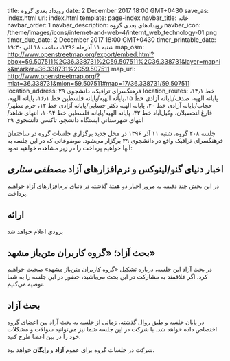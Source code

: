title: رویداد بعدی گروه
date: 2 December 2017 18:00 GMT+0430
save_as: index.html
url: index.html
template: page-index
navbar_title: خانه
navbar_order: 1
navbar_description: رویدادهای بعدی گروه
navbar_icon: /theme/images/icons/internet-and-web-4/internt_web_technology-01.png
timer_due_date: 2 December 2017 18:00 GMT+0430
timer_printable_date: شنبه ۱۱ آذرماه ۱۳۹۶، ساعت ۱۸ الی ۱۹:۳۰
map_osm: http://www.openstreetmap.org/export/embed.html?bbox=59.507511%2C36.338731%2C59.507511%2C36.338731&layer=mapnik&marker=36.338731%2C59.507511
map_url: http://www.openstreetmap.org/?mlat=36.338731&mlon=59.507511#map=17/36.338731/59.507511
location_address: فرهنگسرای ترافیک، دانشجوی ۲۹
location_routes:    خط ۱۴٫۱، پایانه الهیه، صدف/پایانه آزادی
    خط ۱۵،پایانه الهیه/پایانه فلسطین
    خط ۱۶٫۱، پایانه الهیه، حجاب/پایانه آزادی
    خط ۲۰، پایانه الهیه دکتر حسابی/پایانه آزادی
    خط ۱۲، حرم مطهر/فارغ‌التحصیلان، وکیل‌آباد
    خط ۴۲، پایانه الهیه/پایانه فلسطین
    خط ۱۰۹۴، انتهای شاهد/انتهای شهرستانی
    ایستگاه دانشجو، تاکسی دانشجوی ۲۹


جلسه ۲۰۸ گروه، شنبه ۱۱ آذر ۱۳۹۶ در محل جدید برگزاری جلسات
گروه در ساختمان فرهنگسرای ترافیک واقع در دانشجوی ۲۹
برگزار می‌شود. موضوعاتی که در این جلسه به آنها خواهیم پرداخت
را در زیر مشاهده خواهید نمود:

## اخبار دنیای گنو/لینوکس و نرم‌افزارهای آزاد *مصطفی ستاری*
در این بخش چند دقیقه به مرور اخبار دو هفتهٔ گذشته در دنیای
نرم‌افزارهای آزاد خواهیم پرداخت.

## ارائه
بزودی اعلام خواهد شد

## بحث آزاد؛ «گروه کاربران متن‌باز مشهد»
در بحث آزاد این جلسه، درباره تشکیل «گروه کاربران متن‌باز مشهد»
صحبت خواهیم کرد. اگر علاقمند به مشارکت در این بحث می‌باشید، حضور
در این جلسه را به شما توصیه می‌کنیم.

## بحث آزاد
در پایان جلسه و طبق روال گذشته، زمانی از جلسه به بحث آزاد بین
اعضای گروه اختصاص داده خواهد شد. با شرکت در این جلسه شما نیز
می‌توانید سوالات و مشکلات خود را در بین اعضا طرح کنید.


شرکت در جلسات گروه برای عموم **آزاد** و **رایگان** خواهد بود.

[1]: http://mashhadbug.org/
